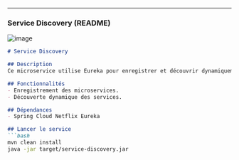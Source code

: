 
---

### **Service Discovery (README)**

![image](https://github.com/user-attachments/assets/cf73729f-c7c4-4784-a113-bbfdf76475c3)


```markdown
# Service Discovery

## Description
Ce microservice utilise Eureka pour enregistrer et découvrir dynamiquement tous les autres microservices.

## Fonctionnalités
- Enregistrement des microservices.
- Découverte dynamique des services.

## Dépendances
- Spring Cloud Netflix Eureka

## Lancer le service
```bash
mvn clean install
java -jar target/service-discovery.jar

